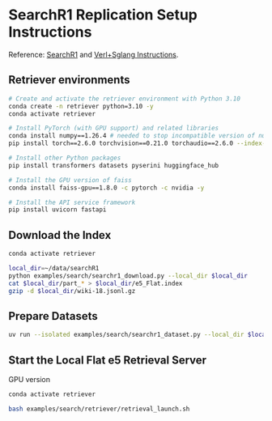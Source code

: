 # SearchR1 Replication Setup Instructions 

Reference: [SearchR1](https://raw.githubusercontent.com/PeterGriffinJin/Search-R1/refs/heads/main/docs/retriever.md) and [Verl+Sglang Instructions](https://github.com/zhaochenyang20/Awesome-ML-SYS-Tutorial/blob/main/rlhf/verl/multi-turn/tool_examples/verl-multiturn-searchR1-like.md). 

## Retriever environments 
```bash
# Create and activate the retriever environment with Python 3.10
conda create -n retriever python=3.10 -y
conda activate retriever

# Install PyTorch (with GPU support) and related libraries
conda install numpy==1.26.4 # needed to stop incompatible version of numpy from being installed via pip
pip install torch==2.6.0 torchvision==0.21.0 torchaudio==2.6.0 --index-url https://download.pytorch.org/whl/cu124

# Install other Python packages
pip install transformers datasets pyserini huggingface_hub

# Install the GPU version of faiss
conda install faiss-gpu==1.8.0 -c pytorch -c nvidia -y

# Install the API service framework
pip install uvicorn fastapi
```

## Download the Index
```bash
conda activate retriever

local_dir=~/data/searchR1
python examples/search/searchr1_download.py --local_dir $local_dir
cat $local_dir/part_* > $local_dir/e5_Flat.index
gzip -d $local_dir/wiki-18.jsonl.gz
```

## Prepare Datasets 
```bash
uv run --isolated examples/search/searchr1_dataset.py --local_dir $local_dir
```

## Start the Local Flat e5 Retrieval Server 

GPU version 
```bash
conda activate retriever

bash examples/search/retriever/retrieval_launch.sh 
```